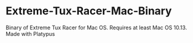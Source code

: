 # Extreme-Tux-Racer-Mac-Binary
Binary of Extreme Tux Racer for Mac OS. Requires at least Mac OS 10.13. Made with Platypus
